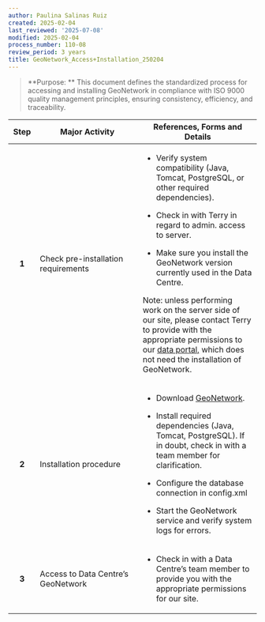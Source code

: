 ```yaml
---
author: Paulina Salinas Ruiz
created: 2025-02-04
last_reviewed: '2025-07-08'
modified: 2025-02-04
process_number: 110-08
review_period: 3 years
title: GeoNetwork_Access+Installation_250204
---
```


> **Purpose:  **
> This document defines the standardized process for accessing and installing GeoNetwork in compliance with ISO 9000 quality management principles, ensuring consistency, efficiency, and traceability.

<table>
<colgroup>
<col style="width: 11%" />
<col style="width: 41%" />
<col style="width: 47%" />
</colgroup>
<thead>
<tr>
<th style="text-align: center;"><strong>Step</strong></th>
<th><strong>Major Activity</strong></th>
<th><strong>References, Forms and Details</strong></th>
</tr>
</thead>
<tbody>
<tr>
<td style="text-align: center;"><strong>1</strong></td>
<td>Check pre-installation requirements</td>
<td><ul>
<li><p>Verify system compatibility (Java, Tomcat, PostgreSQL, or other required dependencies).</p></li>
<li><p>Check in with Terry in regard to admin. access to server.</p></li>
<li><p>Make sure you install the GeoNetwork version currently used in the Data Centre.</p></li>
</ul>
<p>Note: unless performing work on the server side of our site, please contact Terry to provide with the appropriate permissions to our <a href="https://soggy2.zoology.ubc.ca/geonetwork/srv/eng/catalog.search#/home">data portal,</a> which does not need the installation of GeoNetwork.</p></td>
</tr>
<tr>
<td style="text-align: center;"><strong>2</strong></td>
<td>Installation procedure</td>
<td><ul>
<li><p>Download <a href="https://docs.geonetwork-opensource.org/4.2/">GeoNetwork</a>.</p></li>
<li><p>Install required dependencies (Java, Tomcat, PostgreSQL). If in doubt, check in with a team member for clarification.</p></li>
<li><p>Configure the database connection in config.xml</p></li>
<li><p>Start the GeoNetwork service and verify system logs for errors.</p></li>
</ul></td>
</tr>
<tr>
<td style="text-align: center;"><strong>3</strong></td>
<td>Access to Data Centre’s GeoNetwork</td>
<td><ul>
<li><p>Check in with a Data Centre’s team member to provide you with the appropriate permissions for our site.</p></li>
</ul></td>
</tr>
</tbody>
</table>